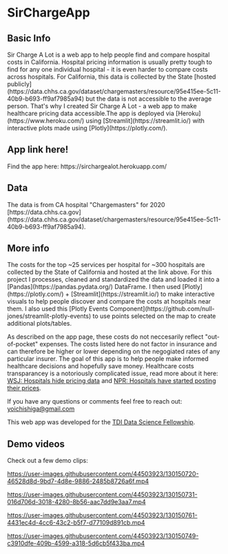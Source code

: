 # SirChargeApp
<h2>Basic Info </h2>
Sir Charge A Lot is a web app to help people find and compare hospital costs in California. Hospital pricing information is usually pretty tough to find for any one individual hospital - it is even harder to compare costs across hospitals. For California, this data is collected by the State [hosted publicly](https://data.chhs.ca.gov/dataset/chargemasters/resource/95e415ee-5c11-40b9-b693-ff9af7985a94) but the data is not accessible to the average person. That's why I created Sir Charge A Lot - a web app to make healthcare pricing data accessible.The app is deployed via [Heroku](https://www.heroku.com/) using [Streamlit](https://streamlit.io/) with interactive plots made using [Plotly](https://plotly.com/).

<h2>App link here! </h2>
Find the app here: https://sirchargealot.herokuapp.com/

<h2>Data </h2>
The data is from CA hospital "Chargemasters" for 2020 [https://data.chhs.ca.gov](https://data.chhs.ca.gov/dataset/chargemasters/resource/95e415ee-5c11-40b9-b693-ff9af7985a94).

<h2>More info </h2>
The costs for the top ~25 services per hospital for ~300 hospitals are collected by the State of California and hosted at the link above. For this project I processes, cleaned and standardized the data and loaded it into a [Pandas](https://pandas.pydata.org/) DataFrame. I then used [Plotly](https://plotly.com/) + [Streamlit](https://streamlit.io/) to make interactive visuals to help people discover and compare the costs at hospitals near them. I also used this [Plotly Events Component](https://github.com/null-jones/streamlit-plotly-events) to use points selected on the map to create additional plots/tables.<br>

As described on the app page, these costs do not neccesarily reflect "out-of-pocket" expenses. The costs listed here do not factor in insurance and can therefore be higher or lower depending on the negogiated rates of any particular insurer. The goal of this app is to help people make informed healthcare decisions and hopefully save money. Healthcare costs transparancey is a notoriously complicated issue, read more about it here: [WSJ: Hospitals hide pricing data](https://www.wsj.com/articles/hospitals-hide-pricing-data-from-search-results-11616405402) and [NPR: Hospitals have started posting their prices](https://www.npr.org/sections/health-shots/2021/07/02/1012317032/hospitals-have-started-posting-their-prices-online-heres-what-they-reveal).

If you have any questions or comments feel free to reach out: <yoichishiga@gmail.com>

This web app was developed for the [TDI Data Science Fellowship](https://www.thedataincubator.com/programs/data-science-fellowship/).

<h2>Demo videos </h2>
Check out a few demo clips:


https://user-images.githubusercontent.com/44503923/130150720-46528d8d-9bd7-4d8e-9886-2485b8726a6f.mp4



https://user-images.githubusercontent.com/44503923/130150731-016d706d-3018-4280-8b56-aac7dd9e3aa7.mp4



https://user-images.githubusercontent.com/44503923/130150761-4431ec4d-4cc6-43c2-b5f7-d77109d891cb.mp4



https://user-images.githubusercontent.com/44503923/130150749-c3910dfe-409b-4599-a318-5d6cb5f433ba.mp4


